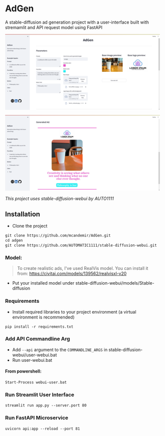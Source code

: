 # AdGen
A stable-diffusion ad generation project with a user-interface built with stremamlit and API request model using FastAPI

![Alt text](previewimg/image-1.png)

![Alt text](previewimg/image.png)

_This project uses stable-diffusion-webui by AUTO1111_

## Installation
- Clone the project

```shell
git clone https://github.com/mcandemir/AdGen.git
cd adgen
git clone https://github.com/AUTOMATIC1111/stable-diffusion-webui.git
```

### Model:

> To create realistic ads, I've used RealVis model. You can install it from:
https://civitai.com/models/139562/realvisxl-v20
- Put your installed model under stable-diffusion-webui/models/Stable-diffusion


### Requirements
- Install required libraries to your project environment (a virtual environment is recommended)

```shell
pip install -r requirements.txt
```

### Add API Commandline Arg
- Add `--api` argument to the `COMMANDLINE_ARGS` in stable-diffusion-webui/user-webui.bat
- Run user-webui.bat

#### From powershell:
```shell
Start-Process webui-user.bat
```


### Run Streamlit User Interface

```shell
streamlit run app.py --server.port 80
```

### Run FastAPI Microservice
```shell
uvicorn api:app --reload --port 81
```







